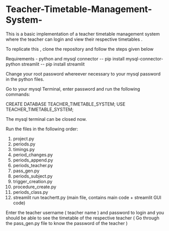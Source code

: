 # Teacher-Timetable-Management-System-
This is a basic implementation of a teacher timetable management system where the teacher can login and view their respective timetables .

               
To replicate this , clone the repository and follow the steps given below 

  Requirements - python and mysql connector -- pip install mysql-connector-python
               streamlit -- pip install streamlit 
  
  Change your root password whereever necessary to your mysql password in the python files.
  
  Go to your mysql Terminal, enter password and run the following commands:
  
  CREATE DATABASE TEACHER_TIMETABLE_SYSTEM;
  USE TEACHER_TIMETABLE_SYSTEM;
  
  The mysql terminal can be closed now.
  
  Run the files in the following order:
  1. project.py
  2. periods.py
  3. timings.py
  4. period_changes.py
  5. periods_append.py
  6. periods_teacher.py
  7. pass_gen.py
  8. periods_subject.py
  9. trigger_creation.py
  10. procedure_create.py
  11. periods_class.py
  12. streamlit run teachertt.py (main file, contains main code + streamlit GUI code)


Enter the teacher username ( teacher name ) and password to login and you should be able to see the timetable of the respective teacher ( Go through the pass_gen.py file to know the password of the teacher ) 

